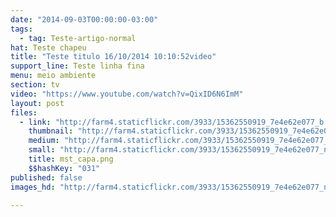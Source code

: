 ```yaml
---
date: "2014-09-03T00:00:00-03:00"
tags:
  - tag: Teste-artigo-normal
hat: Teste chapeu
title: "Teste titulo 16/10/2014 10:10:52video"
support_line: Teste linha fina
menu: meio ambiente
section: tv
video: "https://www.youtube.com/watch?v=QixID6N6ImM"
layout: post
files:
  - link: "http://farm4.staticflickr.com/3933/15362550919_7e4e62e077_b.jpg"
    thumbnail: "http://farm4.staticflickr.com/3933/15362550919_7e4e62e077_t.jpg"
    medium: "http://farm4.staticflickr.com/3933/15362550919_7e4e62e077_z.jpg"
    small: "http://farm4.staticflickr.com/3933/15362550919_7e4e62e077_n.jpg"
    title: mst_capa.png
    $$hashKey: "031"
published: false
images_hd: "http://farm4.staticflickr.com/3933/15362550919_7e4e62e077_n.jpg"

---
```

